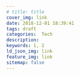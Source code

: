 ```yaml
---
# title: title
cover_img: link
date: 2018-12-01 18:39:41
tags: draft
categories:  Tech
description: 
keywords: 1, 2
ld_json_img: link
feature_img: link
sitemap: false
---
```

